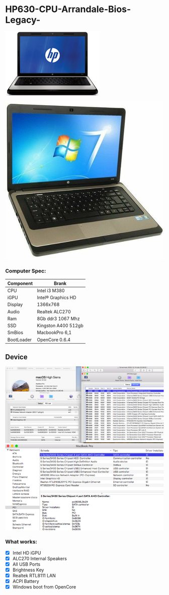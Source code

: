 # HP630-CPU-Arrandale-Bios-Legacy-

![HP630](./Screen/1.jpg)

![infobigsur](./Screen/2.jpg)

### Computer Spec:

| Component        | Brank                              |
| ---------------- | ---------------------------------- |
| CPU              | Intel i3 M380                      |
| iGPU             | Intel® Graphics HD                 |
| Display          | 1366x768                           |
| Audio            | Realtek ALC270                     |
| Ram              | 8Gb ddr3 1067 Mhz                  |
| SSD              | Kingston A400 512gb                |
| SmBios           | MacbookPro 6,1                     |
| BootLoader       | OpenCore 0.6.4                     |

## Device

![infoOS](./Screen/3.png)
![infoPCI](./Screen/4.png) 

### What works:

- [x] Intel HD iGPU
- [x] ALC270 Internal Speakers
- [x] All USB Ports 
- [x] Brightness Key
- [x] Realtek RTL8111 LAN
- [x] ACPI Battery
- [x] Windows boot from OpenCore
